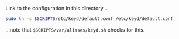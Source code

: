 Link to the configuration in this directory...

```sh
sudo ln -s $SCRIPTS/etc/keyd/default.conf /etc/keyd/default.conf
```

...note that `$SCRIPTS/var/aliases/keyd.sh` checks for this.
